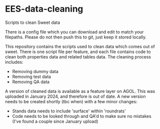 # EES-data-cleaning
Scripts to clean Sweet data

There is a config file which you can download and edit to match your filepaths. Please do not then push this to git, just keep it stored locally.

This repository contains the scripts used to clean data which comes out of sweet. 
There is one script file per feature, and each file contains code to clean both properties data and related tables data.
The cleaning process includes: 
- Removing dummy data
- Removing test data
- Removing QA data

A version of cleaned data is available as a feature layer on AGOL. This was uploaded in January 2024, and therefore is out of date.
A new version needs to be created shortly (tbc when) with a few minor changes:
- Stands data needs to include 'surface' within 'roundrats'
- Code needs to be looked through and QA'd to make sure no mistakes (I've found a couple since January upload)

